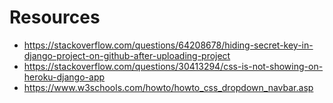 # Resources

- https://stackoverflow.com/questions/64208678/hiding-secret-key-in-django-project-on-github-after-uploading-project
- https://stackoverflow.com/questions/30413294/css-is-not-showing-on-heroku-django-app
- https://www.w3schools.com/howto/howto_css_dropdown_navbar.asp
